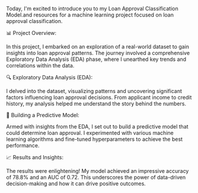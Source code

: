  Today, I'm excited to introduce you to my Loan Approval Classification Model.and resources for a machine learning project focused on loan approval classification.
                              
📊 Project Overview:

In this project, I embarked on an exploration of a real-world dataset to gain insights into loan approval patterns. The journey involved a comprehensive Exploratory Data Analysis (EDA) phase, where I unearthed key trends and correlations within the data.

🔍 Exploratory Data Analysis (EDA):

I delved into the dataset, visualizing patterns and uncovering significant factors influencing loan approval decisions. From applicant income to credit history, my analysis helped me understand the story behind the numbers.

🤖 Building a Predictive Model:

Armed with insights from the EDA, I set out to build a predictive model that could determine loan approval. I experimented with various machine learning algorithms and fine-tuned hyperparameters to achieve the best performance.

📈 Results and Insights:

The results were enlightening! My model achieved an impressive accuracy of 78.8% and an AUC of 0.72. This underscores the power of data-driven decision-making and how it can drive positive outcomes.